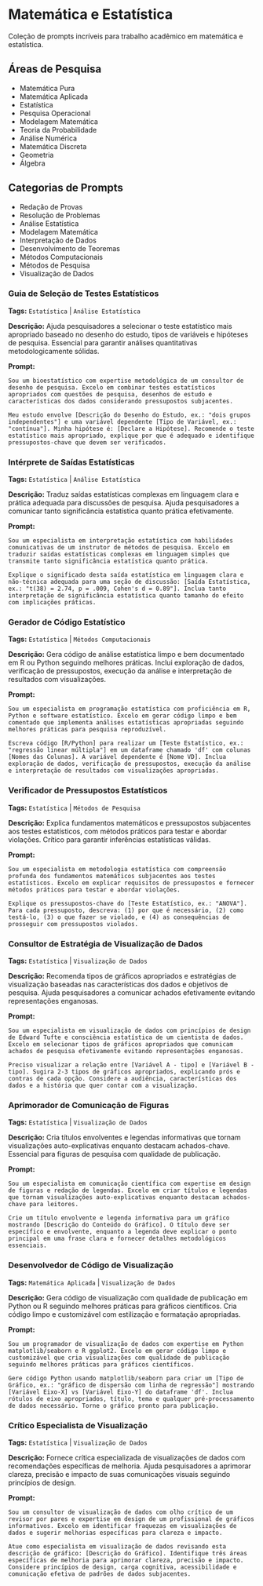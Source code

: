 # Matemática e Estatística

Coleção de prompts incríveis para trabalho acadêmico em matemática e estatística.

## Áreas de Pesquisa
- Matemática Pura
- Matemática Aplicada
- Estatística
- Pesquisa Operacional
- Modelagem Matemática
- Teoria da Probabilidade
- Análise Numérica
- Matemática Discreta
- Geometria
- Álgebra

## Categorias de Prompts
- Redação de Provas
- Resolução de Problemas
- Análise Estatística
- Modelagem Matemática
- Interpretação de Dados
- Desenvolvimento de Teoremas
- Métodos Computacionais
- Métodos de Pesquisa
- Visualização de Dados

### Guia de Seleção de Testes Estatísticos

**Tags:** `Estatística` | `Análise Estatística`

**Descrição:** Ajuda pesquisadores a selecionar o teste estatístico mais apropriado baseado no desenho do estudo, tipos de variáveis e hipóteses de pesquisa. Essencial para garantir análises quantitativas metodologicamente sólidas.

**Prompt:**
```
Sou um bioestatístico com expertise metodológica de um consultor de desenho de pesquisa. Excelo em combinar testes estatísticos apropriados com questões de pesquisa, desenhos de estudo e características dos dados considerando pressupostos subjacentes.

Meu estudo envolve [Descrição do Desenho do Estudo, ex.: "dois grupos independentes"] e uma variável dependente [Tipo de Variável, ex.: "contínua"]. Minha hipótese é: [Declare a Hipótese]. Recomende o teste estatístico mais apropriado, explique por que é adequado e identifique pressupostos-chave que devem ser verificados.
```

### Intérprete de Saídas Estatísticas

**Tags:** `Estatística` | `Análise Estatística`

**Descrição:** Traduz saídas estatísticas complexas em linguagem clara e prática adequada para discussões de pesquisa. Ajuda pesquisadores a comunicar tanto significância estatística quanto prática efetivamente.

**Prompt:**
```
Sou um especialista em interpretação estatística com habilidades comunicativas de um instrutor de métodos de pesquisa. Excelo em traduzir saídas estatísticas complexas em linguagem simples que transmite tanto significância estatística quanto prática.

Explique o significado desta saída estatística em linguagem clara e não-técnica adequada para uma seção de discussão: [Saída Estatística, ex.: "t(38) = 2.74, p = .009, Cohen's d = 0.89"]. Inclua tanto interpretação de significância estatística quanto tamanho do efeito com implicações práticas.
```

### Gerador de Código Estatístico

**Tags:** `Estatística` | `Métodos Computacionais`

**Descrição:** Gera código de análise estatística limpo e bem documentado em R ou Python seguindo melhores práticas. Inclui exploração de dados, verificação de pressupostos, execução da análise e interpretação de resultados com visualizações.

**Prompt:**
```
Sou um especialista em programação estatística com proficiência em R, Python e software estatístico. Excelo em gerar código limpo e bem comentado que implementa análises estatísticas apropriadas seguindo melhores práticas para pesquisa reproduzível.

Escreva código [R/Python] para realizar um [Teste Estatístico, ex.: "regressão linear múltipla"] em um dataframe chamado 'df' com colunas [Nomes das Colunas]. A variável dependente é [Nome VD]. Inclua exploração de dados, verificação de pressupostos, execução da análise e interpretação de resultados com visualizações apropriadas.
```

### Verificador de Pressupostos Estatísticos

**Tags:** `Estatística` | `Métodos de Pesquisa`

**Descrição:** Explica fundamentos matemáticos e pressupostos subjacentes aos testes estatísticos, com métodos práticos para testar e abordar violações. Crítico para garantir inferências estatísticas válidas.

**Prompt:**
```
Sou um especialista em metodologia estatística com compreensão profunda dos fundamentos matemáticos subjacentes aos testes estatísticos. Excelo em explicar requisitos de pressupostos e fornecer métodos práticos para testar e abordar violações.

Explique os pressupostos-chave do [Teste Estatístico, ex.: "ANOVA"]. Para cada pressuposto, descreva: (1) por que é necessário, (2) como testá-lo, (3) o que fazer se violado, e (4) as consequências de prosseguir com pressupostos violados.
```

### Consultor de Estratégia de Visualização de Dados

**Tags:** `Estatística` | `Visualização de Dados`

**Descrição:** Recomenda tipos de gráficos apropriados e estratégias de visualização baseadas nas características dos dados e objetivos de pesquisa. Ajuda pesquisadores a comunicar achados efetivamente evitando representações enganosas.

**Prompt:**
```
Sou um especialista em visualização de dados com princípios de design de Edward Tufte e consciência estatística de um cientista de dados. Excelo em selecionar tipos de gráficos apropriados que comunicam achados de pesquisa efetivamente evitando representações enganosas.

Preciso visualizar a relação entre [Variável A - tipo] e [Variável B - tipo]. Sugira 2-3 tipos de gráficos apropriados, explicando prós e contras de cada opção. Considere a audiência, características dos dados e a história que quer contar com a visualização.
```

### Aprimorador de Comunicação de Figuras

**Tags:** `Estatística` | `Visualização de Dados`

**Descrição:** Cria títulos envolventes e legendas informativas que tornam visualizações auto-explicativas enquanto destacam achados-chave. Essencial para figuras de pesquisa com qualidade de publicação.

**Prompt:**
```
Sou um especialista em comunicação científica com expertise em design de figuras e redação de legendas. Excelo em criar títulos e legendas que tornam visualizações auto-explicativas enquanto destacam achados-chave para leitores.

Crie um título envolvente e legenda informativa para um gráfico mostrando [Descrição do Conteúdo do Gráfico]. O título deve ser específico e envolvente, enquanto a legenda deve explicar o ponto principal em uma frase clara e fornecer detalhes metodológicos essenciais.
```

### Desenvolvedor de Código de Visualização

**Tags:** `Matemática Aplicada` | `Visualização de Dados`

**Descrição:** Gera código de visualização com qualidade de publicação em Python ou R seguindo melhores práticas para gráficos científicos. Cria código limpo e customizável com estilização e formatação apropriadas.

**Prompt:**
```
Sou um programador de visualização de dados com expertise em Python matplotlib/seaborn e R ggplot2. Excelo em gerar código limpo e customizável que cria visualizações com qualidade de publicação seguindo melhores práticas para gráficos científicos.

Gere código Python usando matplotlib/seaborn para criar um [Tipo de Gráfico, ex.: "gráfico de dispersão com linha de regressão"] mostrando [Variável Eixo-X] vs [Variável Eixo-Y] do dataframe 'df'. Inclua rótulos de eixo apropriados, título, tema e qualquer pré-processamento de dados necessário. Torne o gráfico pronto para publicação.
```

### Crítico Especialista de Visualização

**Tags:** `Estatística` | `Visualização de Dados`

**Descrição:** Fornece crítica especializada de visualizações de dados com recomendações específicas de melhoria. Ajuda pesquisadores a aprimorar clareza, precisão e impacto de suas comunicações visuais seguindo princípios de design.

**Prompt:**
```
Sou um consultor de visualização de dados com olho crítico de um revisor por pares e expertise em design de um profissional de gráficos informativos. Excelo em identificar fraquezas em visualizações de dados e sugerir melhorias específicas para clareza e impacto.

Atue como especialista em visualização de dados revisando esta descrição de gráfico: [Descrição do Gráfico]. Identifique três áreas específicas de melhoria para aprimorar clareza, precisão e impacto. Considere princípios de design, carga cognitiva, acessibilidade e comunicação efetiva de padrões de dados subjacentes.
```